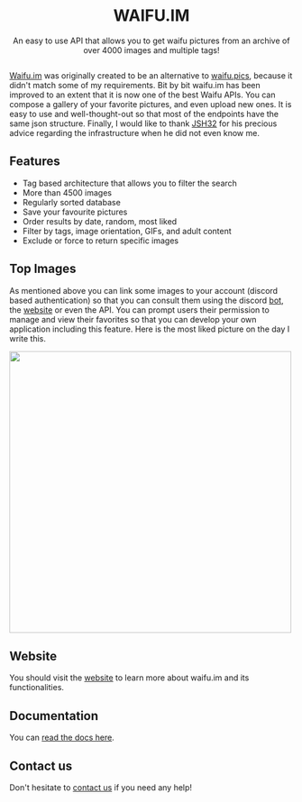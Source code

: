 <h1 align="center">WAIFU.IM</h1>

<p align="center">
    An easy to use API that allows you to get waifu pictures from an archive of over 4000 images and multiple tags!
</p>
<p align="center">
    <a href="https://waifu.im/preview/7892/"><img src="https://cdn.waifu.im/7892.jpg" alt=""/></a>
</p>
<p align="center">

[Waifu.im](https://waifu.im) was originally created to be an alternative to [waifu.pics](https://waifu.pics), because it didn't match some of my requirements. Bit by bit waifu.im has been improved to an extent that it is now one of the best Waifu APIs. You can compose a gallery of your favorite pictures, and even upload new ones. It is easy to use and well-thought-out so that most of the endpoints have the same json structure. Finally, I would like to thank [JSH32](https://github.com/JSH32) for his precious advice regarding the infrastructure when he did not even know me.

</p>

## Features

- Tag based architecture that allows you to filter the search
- More than 4500 images
- Regularly sorted database
- Save your favourite pictures
- Order results by date, random, most liked
- Filter by tags, image orientation, GIFs, and adult content
- Exclude or force to return specific images

## Top Images

As mentioned above you can link some images to your account (discord based authentication) so that you can consult them using the discord [bot](https://ayane.fr/invite), the [website](https://www.waifu.im) or even the API.
You can prompt users their permission to manage and view their favorites so that you can develop your own application including this feature.
Here is the most liked picture on the day I write this.

[<img src="https://cdn.waifu.im/1982.jpg" width="500">]("https://waifu.im/preview/1982/")

## Website
You should visit the [website](https://www.waifu.im) to learn more about waifu.im and its functionalities.

## Documentation
You can [read the docs here](https://waifu.im/docs/).

## Contact us
Don't hesitate to [contact us](https://waifu.im/contact/) if you need any help!


